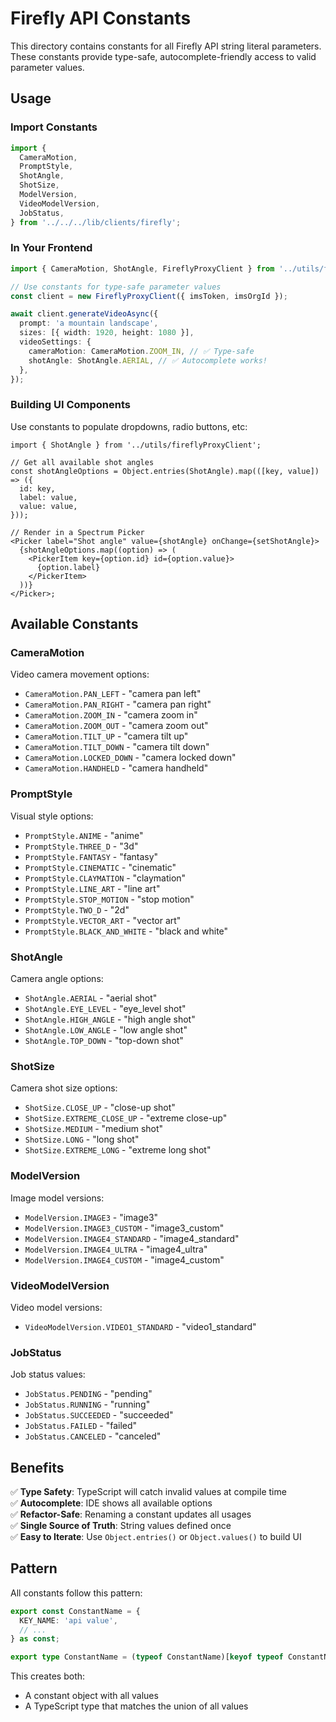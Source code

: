 # Firefly API Constants

This directory contains constants for all Firefly API string literal parameters. These constants provide type-safe, autocomplete-friendly access to valid parameter values.

## Usage

### Import Constants

```typescript
import {
  CameraMotion,
  PromptStyle,
  ShotAngle,
  ShotSize,
  ModelVersion,
  VideoModelVersion,
  JobStatus,
} from '../../../lib/clients/firefly';
```

### In Your Frontend

```typescript
import { CameraMotion, ShotAngle, FireflyProxyClient } from '../utils/fireflyProxyClient';

// Use constants for type-safe parameter values
const client = new FireflyProxyClient({ imsToken, imsOrgId });

await client.generateVideoAsync({
  prompt: 'a mountain landscape',
  sizes: [{ width: 1920, height: 1080 }],
  videoSettings: {
    cameraMotion: CameraMotion.ZOOM_IN, // ✅ Type-safe
    shotAngle: ShotAngle.AERIAL, // ✅ Autocomplete works!
  },
});
```

### Building UI Components

Use constants to populate dropdowns, radio buttons, etc:

```tsx
import { ShotAngle } from '../utils/fireflyProxyClient';

// Get all available shot angles
const shotAngleOptions = Object.entries(ShotAngle).map(([key, value]) => ({
  id: key,
  label: value,
  value: value,
}));

// Render in a Spectrum Picker
<Picker label="Shot angle" value={shotAngle} onChange={setShotAngle}>
  {shotAngleOptions.map((option) => (
    <PickerItem key={option.id} id={option.value}>
      {option.label}
    </PickerItem>
  ))}
</Picker>;
```

## Available Constants

### CameraMotion

Video camera movement options:

- `CameraMotion.PAN_LEFT` - "camera pan left"
- `CameraMotion.PAN_RIGHT` - "camera pan right"
- `CameraMotion.ZOOM_IN` - "camera zoom in"
- `CameraMotion.ZOOM_OUT` - "camera zoom out"
- `CameraMotion.TILT_UP` - "camera tilt up"
- `CameraMotion.TILT_DOWN` - "camera tilt down"
- `CameraMotion.LOCKED_DOWN` - "camera locked down"
- `CameraMotion.HANDHELD` - "camera handheld"

### PromptStyle

Visual style options:

- `PromptStyle.ANIME` - "anime"
- `PromptStyle.THREE_D` - "3d"
- `PromptStyle.FANTASY` - "fantasy"
- `PromptStyle.CINEMATIC` - "cinematic"
- `PromptStyle.CLAYMATION` - "claymation"
- `PromptStyle.LINE_ART` - "line art"
- `PromptStyle.STOP_MOTION` - "stop motion"
- `PromptStyle.TWO_D` - "2d"
- `PromptStyle.VECTOR_ART` - "vector art"
- `PromptStyle.BLACK_AND_WHITE` - "black and white"

### ShotAngle

Camera angle options:

- `ShotAngle.AERIAL` - "aerial shot"
- `ShotAngle.EYE_LEVEL` - "eye_level shot"
- `ShotAngle.HIGH_ANGLE` - "high angle shot"
- `ShotAngle.LOW_ANGLE` - "low angle shot"
- `ShotAngle.TOP_DOWN` - "top-down shot"

### ShotSize

Camera shot size options:

- `ShotSize.CLOSE_UP` - "close-up shot"
- `ShotSize.EXTREME_CLOSE_UP` - "extreme close-up"
- `ShotSize.MEDIUM` - "medium shot"
- `ShotSize.LONG` - "long shot"
- `ShotSize.EXTREME_LONG` - "extreme long shot"

### ModelVersion

Image model versions:

- `ModelVersion.IMAGE3` - "image3"
- `ModelVersion.IMAGE3_CUSTOM` - "image3_custom"
- `ModelVersion.IMAGE4_STANDARD` - "image4_standard"
- `ModelVersion.IMAGE4_ULTRA` - "image4_ultra"
- `ModelVersion.IMAGE4_CUSTOM` - "image4_custom"

### VideoModelVersion

Video model versions:

- `VideoModelVersion.VIDEO1_STANDARD` - "video1_standard"

### JobStatus

Job status values:

- `JobStatus.PENDING` - "pending"
- `JobStatus.RUNNING` - "running"
- `JobStatus.SUCCEEDED` - "succeeded"
- `JobStatus.FAILED` - "failed"
- `JobStatus.CANCELED` - "canceled"

## Benefits

✅ **Type Safety**: TypeScript will catch invalid values at compile time  
✅ **Autocomplete**: IDE shows all available options  
✅ **Refactor-Safe**: Renaming a constant updates all usages  
✅ **Single Source of Truth**: String values defined once  
✅ **Easy to Iterate**: Use `Object.entries()` or `Object.values()` to build UI

## Pattern

All constants follow this pattern:

```typescript
export const ConstantName = {
  KEY_NAME: 'api value',
  // ...
} as const;

export type ConstantName = (typeof ConstantName)[keyof typeof ConstantName];
```

This creates both:

- A constant object with all values
- A TypeScript type that matches the union of all values
